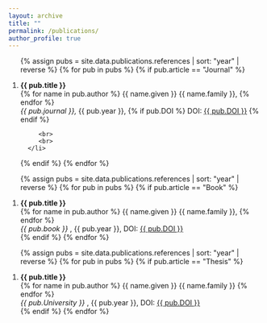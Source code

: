 ```yaml
---
layout: archive
title: ""
permalink: /publications/
author_profile: true
---
```

<!-- <p style="text-align:left; color:Blue; font-size:30px; font-weight:bold;"> Journal Articles </p> -->
<ol>

{% assign pubs = site.data.publications.references | sort: "year" | reverse %}
{% for pub in pubs %}
   {% if pub.article == "Journal" %}
      <li>
         <b> {{ pub.title }} </b>
         <br>
         {% for name in pub.author %}
            {{ name.given }} {{ name.family }},
         {% endfor %}
         <br>
         <i> {{ pub.journal }}, </i>
         {{ pub.year }},
         {% if pub.DOI %}
            DOI: <a target="_blank" href="{{ pub.DOI }}"><span class="tag is-danger">{{ pub.DOI }}</span></a>
         {% endif %}
<!--         <br>
         <br>
         {{pub.abstract}} -->
         <br>
         <br>
      </li>
   {% endif %}
{% endfor %}

</ol>

<!-- <p style="text-align:left; color:Blue; font-size:30px; font-weight:bold;"> Book Chapters </p> -->
<ol>

{% assign pubs = site.data.publications.references | sort: "year" | reverse %}
{% for pub in pubs %}
   {% if pub.article == "Book" %}
      <li>
         <b> {{ pub.title }} </b>
         <br>
         {% for name in pub.author %}
            {{ name.given }} {{ name.family }},
         {% endfor %}
         <br>
         <i> {{ pub.book }} </i>,
         {{ pub.year }},
         DOI: <a target="_blank" href="{{ pub.DOI }}"><span class="tag is-danger">{{ pub.DOI }}</span></a>
      </li>
   {% endif %}
{% endfor %}

</ol>


<!-- <p style="text-align:left; color:Blue; font-size:30px; font-weight:bold;"> Theses </p> -->
<ol>

{% assign pubs = site.data.publications.references | sort: "year" | reverse %}
{% for pub in pubs %}
   {% if pub.article == "Thesis" %}
      <li>
         <b> {{ pub.title }} </b>
         <br>
         {% for name in pub.author %}
            {{ name.given }} {{ name.family }}
         {% endfor %}
         <br>
         <i> {{ pub.University }} </i>,
         {{ pub.year }},
         DOI: <a target="_blank" href="{{ pub.DOI }}"><span class="tag is-danger">{{ pub.DOI }}</span></a>
      </li>
   {% endif %}
{% endfor %}

</ol>
